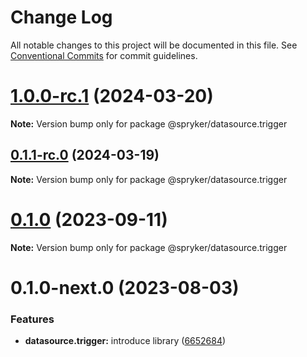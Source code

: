 # Change Log

All notable changes to this project will be documented in this file.
See [Conventional Commits](https://conventionalcommits.org) for commit guidelines.

# [1.0.0-rc.1](https://github.com/spryker/ui-components/compare/@spryker/datasource.trigger@0.1.1-rc.0...@spryker/datasource.trigger@1.0.0-rc.1) (2024-03-20)

**Note:** Version bump only for package @spryker/datasource.trigger





## [0.1.1-rc.0](https://github.com/spryker/ui-components/compare/@spryker/datasource.trigger@0.1.0...@spryker/datasource.trigger@0.1.1-rc.0) (2024-03-19)

**Note:** Version bump only for package @spryker/datasource.trigger





# [0.1.0](https://github.com/spryker/ui-components/compare/@spryker/datasource.trigger@0.1.0-next.0...@spryker/datasource.trigger@0.1.0) (2023-09-11)

**Note:** Version bump only for package @spryker/datasource.trigger





# 0.1.0-next.0 (2023-08-03)


### Features

* **datasource.trigger:** introduce library ([6652684](https://github.com/spryker/ui-components/commit/6652684b847edf63b561e83f8552076554897e2e))
